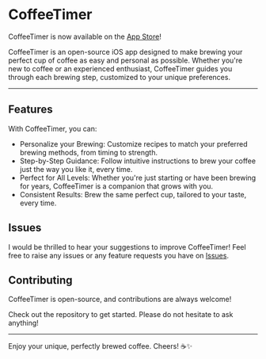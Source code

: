 # CoffeeTimer

CoffeeTimer is now available on the [App Store](https://apps.apple.com/de/app/coffeetimer/id6739947358)!

CoffeeTimer is an open-source iOS app designed to make brewing your perfect cup of coffee as easy and personal as possible.
Whether you're new to coffee or an experienced enthusiast, CoffeeTimer guides you through each brewing step, customized to your unique preferences.

---

## Features
With CoffeeTimer, you can:
- Personalize your Brewing: Customize recipes to match your preferred brewing methods, from timing to strength.
- Step-by-Step Guidance: Follow intuitive instructions to brew your coffee just the way you like it, every time.
- Perfect for All Levels: Whether you're just starting or have been brewing for years, CoffeeTimer is a companion that grows with you.
- Consistent Results: Brew the same perfect cup, tailored to your taste, every time.

## Issues
I would be thrilled to hear your suggestions to improve CoffeeTimer!
Feel free to raise any issues or any feature requests you have on [Issues](https://github.com/kutaydemireren/CoffeeTimer/issues).

## Contributing
CoffeeTimer is open-source, and contributions are always welcome!

Check out the repository to get started. Please do not hesitate to ask anything!

---

Enjoy your unique, perfectly brewed coffee. Cheers! ☕✨
